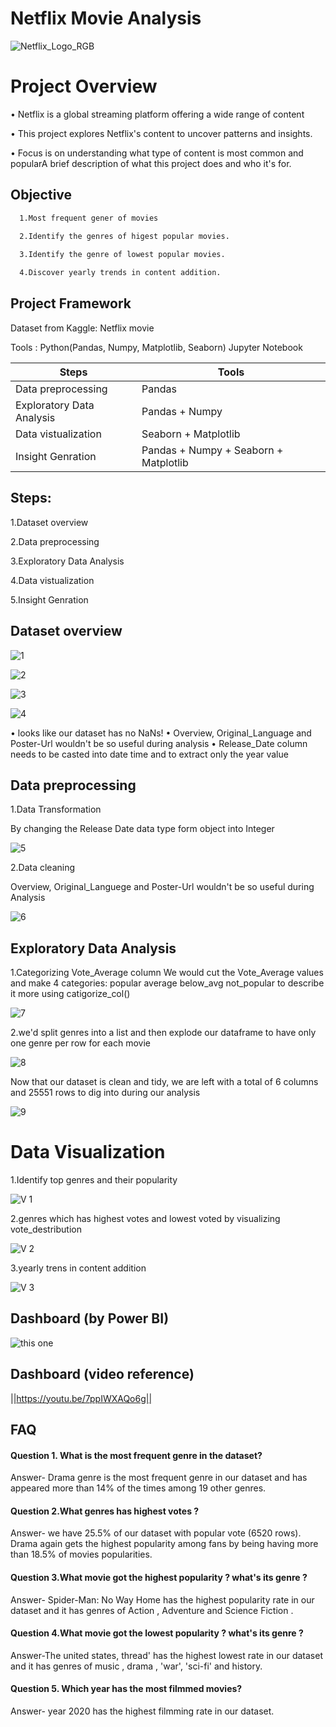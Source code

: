 
# Netflix Movie Analysis
![Netflix_Logo_RGB](https://github.com/user-attachments/assets/8af6d32b-7027-44a6-ba0b-38021fb8468b)

# Project Overview

• Netflix is a global streaming platform offering a wide range of content

• This project explores Netflix's content to 
uncover patterns and insights.


• Focus is on understanding what type of 
content is most common and popularA brief description of what this project does and who it's for.

## Objective


```bash
  1.Most frequent gener of movies
  
  2.Identify the genres of higest popular movies.

  3.Identify the genre of lowest popular movies.

  4.Discover yearly trends in content addition.

```

## Project Framework

Dataset from Kaggle: Netflix movie 

Tools : Python(Pandas, Numpy, Matplotlib, Seaborn)
Jupyter Notebook


| Steps             | Tools                                                                |
| ----------------- | ------------------------------------------------------------------ |
| Data preprocessing | Pandas
| Exploratory Data Analysis | Pandas + Numpy  |
| Data vistualization | Seaborn + Matplotlib |
| Insight Genration | Pandas + Numpy + Seaborn + Matplotlib|

## Steps:
1.Dataset overview

2.Data preprocessing

3.Exploratory Data Analysis

4.Data vistualization

5.Insight Genration


## Dataset overview

![1](https://github.com/user-attachments/assets/b1dd6309-709f-4945-b920-3e62788b4163)

![2](https://github.com/user-attachments/assets/9611405f-3f6c-41f6-966f-f5511e029eb2)

![3](https://github.com/user-attachments/assets/70d4e910-4aba-4931-8137-5df14239300b)

![4](https://github.com/user-attachments/assets/8edb21e7-a7d6-4f05-8014-6852f9ef0992)

• looks like our dataset has no NaNs! • Overview, Original_Language and Poster-Url
wouldn't be so useful during analysis • Release_Date column needs to be casted into
date time and to extract only the year value

## Data preprocessing

1.Data Transformation

By changing the Release Date data type form object into Integer

![5](https://github.com/user-attachments/assets/22a5b915-0931-438f-997f-1502fd37d357)



2.Data cleaning

 Overview, Original_Languege and Poster-Url wouldn't be so useful during Analysis
 
![6](https://github.com/user-attachments/assets/30cf4621-500f-44e8-a257-3b1f781f93c3)




 ## Exploratory Data Analysis

 1.Categorizing Vote_Average column
We would cut the Vote_Average values and make 4 categories: popular average
below_avg not_popular to describe it more using catigorize_col() 

![7](https://github.com/user-attachments/assets/5d80b529-9d55-4d80-8cb2-acc66b001fa9)


2.we'd split genres into a list and then
explode our dataframe to have only one
genre per row for each movie

![8](https://github.com/user-attachments/assets/c0286bd8-a50a-4967-9968-4016a18dfa6c)

Now that our dataset is clean and tidy, we are left with a total of 6 columns and 25551
rows to dig into during our analysis

![9](https://github.com/user-attachments/assets/4a0b8cb2-4269-4a6b-a69d-6e57b5ddceaf)


# Data Visualization

  1.Identify top genres and their popularity
  
   ![V 1](https://github.com/user-attachments/assets/b416708d-71d8-48f8-8eec-8a29ffe696a1)










2.genres which has highest votes and lowest voted by visualizing vote_destribution

![V 2](https://github.com/user-attachments/assets/c042a03f-4be7-48c1-bbb2-45e6ff4a3435)










3.yearly trens in content addition

![V 3](https://github.com/user-attachments/assets/19e83685-c180-43a2-b206-7e7189e48777)



## Dashboard (by Power BI)

![this one](https://github.com/user-attachments/assets/95edd98e-e245-4571-9244-83e8d0b449d2)


## Dashboard (video reference) 
 ||https://youtu.be/7ppIWXAQo6g||



## FAQ

#### Question 1. What is the most frequent genre in the dataset?

Answer- Drama genre is the most frequent genre in our dataset and has appeared more than 14% of the times among 19 other genres.

#### Question 2.What genres has highest votes ?

Answer- we have 25.5% of our dataset with popular vote (6520 rows). Drama again gets the highest popularity among fans by being having more than 18.5% of movies popularities.


#### Question 3.What movie got the highest popularity ? what's its genre ?

Answer- Spider-Man: No Way Home has the highest popularity rate in our dataset and it has genres of Action , Adventure and Science Fiction .


#### Question 4.What movie got the lowest popularity ? what's its genre ?

Answer-The united states, thread' has the highest lowest rate in our dataset and it has genres of music , drama , 'war', 'sci-fi' and history.


#### Question 5. Which year has the most filmmed movies?

Answer- year 2020 has the highest filmming rate in our dataset.

































 















